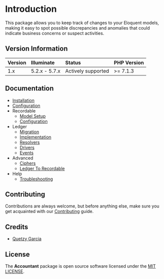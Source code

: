 # Introduction
This package allows you to keep track of changes to your Eloquent models, making it easy to spot possible discrepancies and anomalies that could indicate business concerns or suspect activities.

## Version Information
 Version   | Illuminate    | Status             | PHP Version
:----------|:--------------|:-------------------|:------------
 1.x       | 5.2.x - 5.7.x | Actively supported | >= 7.1.3

## Documentation
* [Installation](docs/installation.md)
* [Configuration](docs/configuration.md)
* Recordable
  * [Model Setup](docs/recordable-model-setup.md)
  * [Configuration](docs/recordable-configuration.md)
* Ledger
  * [Migration](docs/ledger-migration.md)
  * [Implementation](docs/ledger-implementation.md)
  * [Resolvers](docs/ledger-resolvers.md)
  * [Drivers](docs/ledger-drivers.md)
  * [Events](docs/ledger-events.md)
* Advanced
  * [Ciphers](docs/ciphers.md)
  * [Ledger To Recordable](docs/ledger-to-recordable.md)
* Help
  * [Troubleshooting](docs/troubleshooting.md)

## Contributing
Contributions are always welcome, but before anything else, make sure you get acquainted with our [Contributing](docs/contributing.md) guide.

## Credits
- [Quetzy Garcia](https://gitlab.com/quetzyg)

## License
The **Accountant** package is open source software licensed under the [MIT LICENSE](LICENSE.md).
